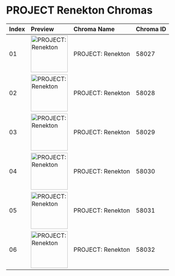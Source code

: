 # PROJECT Renekton Chromas

| Index | Preview | Chroma Name | Chroma ID |
|:---|:---|:---|:---|
| 01 | <img src='https://raw.communitydragon.org/latest/plugins/rcp-be-lol-game-data/global/default/v1/champion-chroma-images/58/58027.png' alt='PROJECT: Renekton' width='100'> | PROJECT: Renekton | 58027 |
| 02 | <img src='https://raw.communitydragon.org/latest/plugins/rcp-be-lol-game-data/global/default/v1/champion-chroma-images/58/58028.png' alt='PROJECT: Renekton' width='100'> | PROJECT: Renekton | 58028 |
| 03 | <img src='https://raw.communitydragon.org/latest/plugins/rcp-be-lol-game-data/global/default/v1/champion-chroma-images/58/58029.png' alt='PROJECT: Renekton' width='100'> | PROJECT: Renekton | 58029 |
| 04 | <img src='https://raw.communitydragon.org/latest/plugins/rcp-be-lol-game-data/global/default/v1/champion-chroma-images/58/58030.png' alt='PROJECT: Renekton' width='100'> | PROJECT: Renekton | 58030 |
| 05 | <img src='https://raw.communitydragon.org/latest/plugins/rcp-be-lol-game-data/global/default/v1/champion-chroma-images/58/58031.png' alt='PROJECT: Renekton' width='100'> | PROJECT: Renekton | 58031 |
| 06 | <img src='https://raw.communitydragon.org/latest/plugins/rcp-be-lol-game-data/global/default/v1/champion-chroma-images/58/58032.png' alt='PROJECT: Renekton' width='100'> | PROJECT: Renekton | 58032 |
